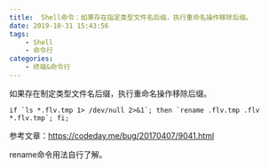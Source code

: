 ```yaml
---
title:  Shell命令：如果存在指定类型文件名后缀，执行重命名操作移除后缀。 
date: 2019-10-31 15:43:56
tags:
    - Shell
    - 命令行
categories:
    - 终端&命令行
---
```


如果存在制定类型文件名后缀，执行重命名操作移除后缀。

```shell
if `ls *.flv.tmp 1> /dev/null 2>&1`; then `rename .flv.tmp .flv *.flv.tmp`; fi;
```

参考文章：https://codeday.me/bug/20170407/9041.html

rename命令用法自行了解。